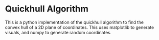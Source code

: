 # Quickhull Algorithm

This is a python implementation of the quickhull algorithm to find the convex
hull of a 2D plane of coordinates. This uses matplotlib to generate visuals,
and numpy to generate random coordinates.
